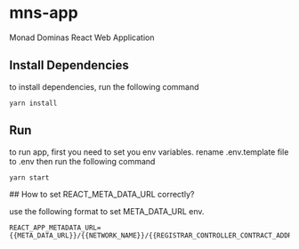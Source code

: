
# mns-app
Monad Dominas React Web Application 

## Install Dependencies
to install dependencies, run the following command
```shell
yarn install
```

## Run
to run app, first you need to set you env variables. rename .env.template file to .env then run the following command

```shell
yarn start
```

## How to set REACT_META_DATA_URL correctly?

use the following format to set META_DATA_URL env.

```shell
REACT_APP_METADATA_URL={{META_DATA_URL}}/{{NETWORK_NAME}}/{{REGISTRAR_CONTROLLER_CONTRACT_ADDRESS}}/{{TOKEN_ID}}/image
```